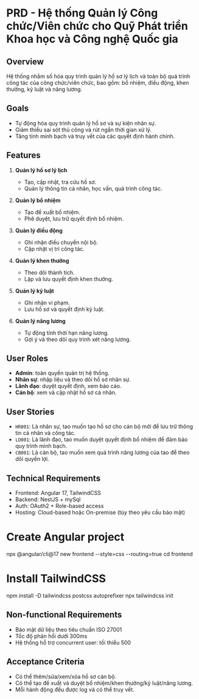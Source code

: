 # PRD - Hệ thống Quản lý Công chức/Viên chức cho Quỹ Phát triển Khoa học và Công nghệ Quốc gia

## Overview
Hệ thống nhằm số hóa quy trình quản lý hồ sơ lý lịch và toàn bộ quá trình công tác của công chức/viên chức, bao gồm: bổ nhiệm, điều động, khen thưởng, kỷ luật và nâng lương.

## Goals
- Tự động hóa quy trình quản lý hồ sơ và sự kiện nhân sự.
- Giảm thiểu sai sót thủ công và rút ngắn thời gian xử lý.
- Tăng tính minh bạch và truy vết của các quyết định hành chính.

## Features
1. **Quản lý hồ sơ lý lịch**  
   - Tạo, cập nhật, tra cứu hồ sơ.
   - Quản lý thông tin cá nhân, học vấn, quá trình công tác.

2. **Quản lý bổ nhiệm**  
   - Tạo đề xuất bổ nhiệm.
   - Phê duyệt, lưu trữ quyết định bổ nhiệm.

3. **Quản lý điều động**  
   - Ghi nhận điều chuyển nội bộ.
   - Cập nhật vị trí công tác.

4. **Quản lý khen thưởng**  
   - Theo dõi thành tích.
   - Lập và lưu quyết định khen thưởng.

5. **Quản lý kỷ luật**  
   - Ghi nhận vi phạm.
   - Lưu hồ sơ và quyết định kỷ luật.

6. **Quản lý nâng lương**  
   - Tự động tính thời hạn nâng lương.
   - Gợi ý và theo dõi quy trình xét nâng lương.

## User Roles
- **Admin**: toàn quyền quản trị hệ thống.
- **Nhân sự**: nhập liệu và theo dõi hồ sơ nhân sự.
- **Lãnh đạo**: duyệt quyết định, xem báo cáo.
- **Cán bộ**: xem và cập nhật hồ sơ cá nhân.

## User Stories
- `HR001`: Là nhân sự, tao muốn tạo hồ sơ cho cán bộ mới để lưu trữ thông tin cá nhân và công tác.
- `LD001`: Là lãnh đạo, tao muốn duyệt quyết định bổ nhiệm để đảm bảo quy trình minh bạch.
- `CB001`: Là cán bộ, tao muốn xem quá trình nâng lương của tao để theo dõi quyền lợi.

## Technical Requirements
- Frontend: Angular 17, TailwindCSS
- Backend: NestJS + mySql
- Auth: OAuth2 + Role-based access
- Hosting: Cloud-based hoặc On-premise (tùy theo yêu cầu bảo mật)
# Create Angular project
npx @angular/cli@17 new frontend --style=css --routing=true
cd frontend

# Install TailwindCSS
npm install -D tailwindcss postcss autoprefixer
npx tailwindcss init
## Non-functional Requirements
- Bảo mật dữ liệu theo tiêu chuẩn ISO 27001
- Tốc độ phản hồi dưới 300ms
- Hệ thống hỗ trợ concurrent user: tối thiểu 500

## Acceptance Criteria
- Có thể thêm/sửa/xem/xóa hồ sơ cán bộ.
- Có thể tạo đề xuất và duyệt bổ nhiệm/khen thưởng/kỷ luật/nâng lương.
- Mỗi hành động đều được log và có thể truy vết.